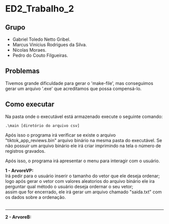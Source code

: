 # ED2_Trabalho_2
## Grupo

- Gabriel Toledo Netto Gribel.
- Marcus Vinícius Rodrigues da Silva.
- Nícolas Moraes.
- Pedro do Couto Filgueiras.

## Problemas
  Tivemos grande dificuldade para gerar o 'make-file', mas conseguimos gerar um arquivo '.exe' que acreditamos que possa compensá-lo.

## Como executar
  Na pasta onde o executável está armazenado execute o seguinte comando:

```         
.\main [diretório do arquivo csv]
```

  Após isso o programa irá verificar se existe o arquivo "tiktok_app_reviews.bin" arquivo binário na mesma pasta do executável.
  Se não possuir um arquivo binário ele irá criar imprimindo na tela o número de registros gravados.

  Após isso, o programa irá apresentar o menu para interagir com o usuário.<br>

**1 - ArvoreVP:** <br>Irá pedir para o usuário inserir o tamanho do vetor que ele deseja ordenar;<br>
                        logo após gerar o vetor com valores aleatorios do arquivo binário ele ira perguntar qual método o usuário deseja ordernar o seu vetor;<br>
                        assim que for encerrado, ele irá gerar um arquivo chamado "saida.txt" com os dados sobre a ordenação.<br>
                        <br>
                        <hr>
**2 - ArvoreB:**  
